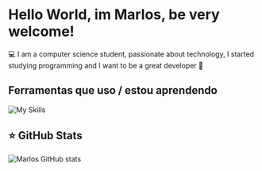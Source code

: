 # Hello World, im Marlos, be very welcome!
💻 I am a computer science student, passionate about technology, 
I started studying programming and I want to be a great developer 🌟

## Ferramentas que uso / estou aprendendo

![My Skills](https://skillicons.dev/icons?i=js,html,css,java,python)


## ⭐ GitHub Stats
![Marlos GitHub stats](https://github-readme-stats.vercel.app/api?username=marlossamuel&show_icons=true&theme=transparent)

